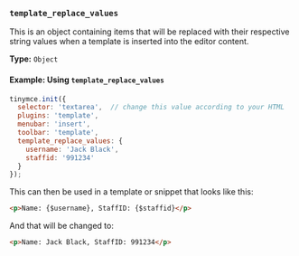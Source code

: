 ### `template_replace_values`

This is an object containing items that will be replaced with their respective string values when a template is inserted into the editor content.

**Type:** `Object`

#### Example: Using `template_replace_values`

```js
tinymce.init({
  selector: 'textarea',  // change this value according to your HTML
  plugins: 'template',
  menubar: 'insert',
  toolbar: 'template',
  template_replace_values: {
    username: 'Jack Black',
    staffid: '991234'
  }
});
```

This can then be used in a template or snippet that looks like this:

```html
<p>Name: {$username}, StaffID: {$staffid}</p>
```

And that will be changed to:

```html
<p>Name: Jack Black, StaffID: 991234</p>
```

